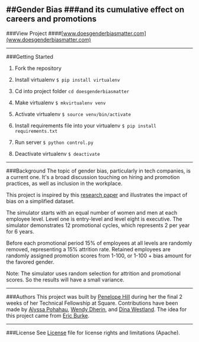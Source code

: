 ##Gender Bias 
###and its cumulative effect on careers and promotions
---

###View Project
####[www.doesgenderbiasmatter.com](www.doesgenderbiasmatter.com)

---

###Getting Started

1. Fork the repository

2. Install virtualenv `$ pip install virtualenv`

3. Cd into project folder `cd doesgenderbiasmatter`

4. Make virtualenv  `$ mkvirtualenv venv`

5. Activate virtualenv `$ source venv/bin/activate`

6. Install requirements file into your virtualenv `$ pip install requirements.txt`

7. Run server `$ python control.py`

8. Deactivate virtualenv `$ deactivate`


---
###Background
The topic of gender bias, particularly in tech companies, is a current one. It's a broad discussion touching on hiring and promotion practices, as well as inclusion in the workplace. 

This project is inspired by this [research paper](http://www.ruf.rice.edu/~lane/papers/male_female.pdf) and illustrates the impact of bias on a simplified dataset.

The simulator starts with an equal number of women and men at each employee level. Level one is entry-level and level eight is executive. The simulator demonstrates 12 promotional cycles, which represents 2 per year for 6 years.

Before each promotional period 15% of employees at all levels are randomly removed, representing a 15% attrition rate. Retained employees are randomly assigned promotion scores from 1-100, or 1-100 + bias amount for the favored gender.

Note: The simulator uses random selection for attrition and promotional scores. So the results will have a small variance.

---
###Authors
This project was built by [Penelope Hill](https://github.com/penelopy) during her the final 2 weeks of her Technical Fellowship at Square. Contributions have been made by [Alyssa Pohahau](https://github.com/alyssa), [Wendy Dherin](https://github.com/doubledherin), and [Dina Westland](https://github.com/dina). The idea for this project came from [Eric Burke](https://github.com/eburke). 

---
###License
See [License](LICENSE.txt) file for license rights and limitations (Apache).








